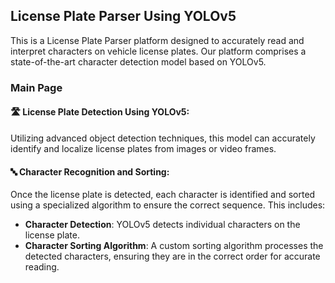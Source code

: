 ## License Plate Parser Using YOLOv5

This is a License Plate Parser platform designed to accurately read and interpret characters on vehicle license plates. Our platform comprises a state-of-the-art character detection model based on YOLOv5.

### Main Page

#### 🛣️ License Plate Detection Using YOLOv5:
Utilizing advanced object detection techniques, this model can accurately identify and localize license plates from images or video frames.

#### 🔤 Character Recognition and Sorting:
Once the license plate is detected, each character is identified and sorted using a specialized algorithm to ensure the correct sequence. This includes:

- **Character Detection**: YOLOv5 detects individual characters on the license plate.
- **Character Sorting Algorithm**: A custom sorting algorithm processes the detected characters, ensuring they are in the correct order for accurate reading.

